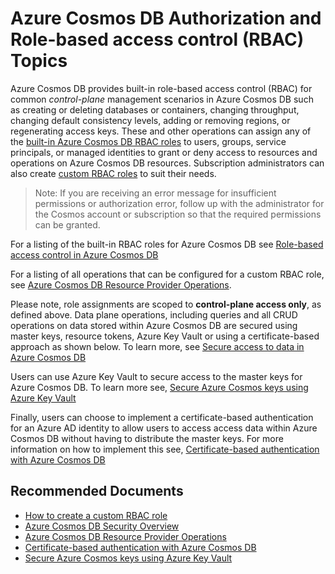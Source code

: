 <properties
    pageTitle="Authorization"
    description="Troubleshoot Azure Cosmos DB Authorization and RBAC related issues"
    service="microsoft.documentdb"
    resource="databaseAccounts"
    authors="markjbrown"
    ms.author="mjbrown"
    selfHelpType="resource"
    supportTopicIds="32681006"
    resourceTags=""
    productPesIds="15585"
    cloudEnvironments="public"
    articleId="cosmosdb-admin-rbac"
    displayOrder="26"
    category="Administration"
/>

# Azure Cosmos DB Authorization and Role-based access control (RBAC) Topics

Azure Cosmos DB provides built-in role-based access control (RBAC) for common *control-plane* management scenarios in Azure Cosmos DB such as creating or deleting databases or containers, changing throughput, changing default consistency levels, adding or removing regions, or regenerating access keys. These and other operations can assign any of the [built-in Azure Cosmos DB RBAC roles](https://docs.microsoft.com/azure/cosmos-db/role-based-access-control) to users, groups, service principals, or managed identities to grant or deny access to resources and operations on Azure Cosmos DB resources. Subscription administrators can also create [custom RBAC roles](https://docs.microsoft.com/azure/role-based-access-control/custom-roles) to suit their needs.

>Note:
> If you are receiving an error message for insufficient permissions or authorization error, follow up with the administrator for the Cosmos account or  subscription so that the required permissions can be granted.
>

For a listing of the built-in RBAC roles for Azure Cosmos DB see [Role-based access control in Azure Cosmos DB](https://docs.microsoft.com/azure/cosmos-db/role-based-access-control)

For a listing of all operations that can be configured for a custom RBAC role, see [Azure Cosmos DB Resource Provider Operations](https://docs.microsoft.com/azure/role-based-access-control/resource-provider-operations#microsoftdocumentdb).

Please note, role assignments are scoped to **control-plane access only**, as defined above. Data plane operations, including queries and all CRUD operations on data stored within Azure Cosmos DB are secured using master keys, resource tokens, Azure Key Vault or using a certificate-based approach as shown below. To learn more, see [Secure access to data in Azure Cosmos DB](https://docs.microsoft.com/azure/cosmos-db/secure-access-to-data)

Users can use Azure Key Vault to secure access to the master keys for Azure Cosmos DB. To learn more see, [Secure Azure Cosmos keys using Azure Key Vault](https://docs.microsoft.com/azure/cosmos-db/access-secrets-from-keyvault)

Finally, users can choose to implement a certificate-based authentication for an Azure AD identity to allow users to access access data within Azure Cosmos DB without having to distribute the master keys. For more information on how to implement this see, [Certificate-based authentication with Azure Cosmos DB](https://docs.microsoft.com/azure/cosmos-db/certificate-based-authentication)

## **Recommended Documents**

* [How to create a custom RBAC role](https://docs.microsoft.com/azure/role-based-access-control/custom-roles)
* [Azure Cosmos DB Security Overview](https://docs.microsoft.com/azure/cosmos-db/database-security)
* [Azure Cosmos DB Resource Provider Operations](https://docs.microsoft.com/azure/role-based-access-control/resource-provider-operations#microsoftdocumentdb)
* [Certificate-based authentication with Azure Cosmos DB](https://docs.microsoft.com/azure/cosmos-db/certificate-based-authentication)
* [Secure Azure Cosmos keys using Azure Key Vault](https://docs.microsoft.com/azure/cosmos-db/access-secrets-from-keyvault)
